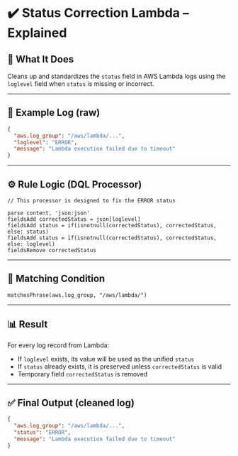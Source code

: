 # ✔️ Status Correction Lambda – Explained

## 🔧 What It Does
Cleans up and standardizes the `status` field in AWS Lambda logs using the `loglevel` field when `status` is missing or incorrect.

---

## 📝 Example Log (raw)

```json
{
  "aws.log_group": "/aws/lambda/...",
  "loglevel": "ERROR",
  "message": "Lambda execution failed due to timeout"
}
```

---

## ⚙️ Rule Logic (DQL Processor)

```dql
// This processor is designed to fix the ERROR status

parse content, 'json:json'
fieldsAdd correctedStatus = json[loglevel]
fieldsAdd status = if(isnotnull(correctedStatus), correctedStatus, else: status)
fieldsAdd status = if(isnotnull(correctedStatus), correctedStatus, else: loglevel)
fieldsRemove correctedStatus
```

---

## 🎯 Matching Condition

```dql
matchesPhrase(aws.log_group, "/aws/lambda/")
```

---

## 📊 Result

For every log record from Lambda:
- If `loglevel` exists, its value will be used as the unified `status`
- If `status` already exists, it is preserved unless `correctedStatus` is valid
- Temporary field `correctedStatus` is removed

---

## ✅ Final Output (cleaned log)

```json
{
  "aws.log_group": "/aws/lambda/...",
  "status": "ERROR",
  "message": "Lambda execution failed due to timeout"
}
```
